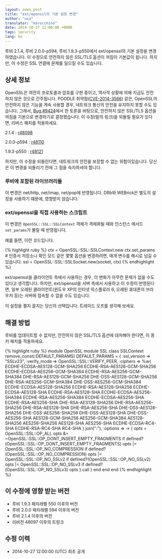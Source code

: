 ```yaml
---
layout: news_post
title: "ext/openssl의 기본 설정 변경"
author: "usa"
translator: "marocchino"
date: 2014-10-27 12:00:00 +0000
tags: security
lang: ko
---
```


루비 2.1.4, 루비 2.0.0-p594, 루비 1.9.3-p550에서 ext/openssl의 기본 설정을
변경하였습니다.
이 수정으로 안전하지 않은 SSL/TLS 옵션이 꺼짐이 기본값이 됩니다.
하지만, 이 수정은 SSL 연결에 문제를 일으킬 수도 있습니다.

## 상세 정보

OpenSSL은 여전히 프로토콜과 암호를 구현 중이고, 역사적 상황에 의해 지금도 안전하지 않은 것으로 간주됩니다.
POODLE 취약점([CVE-2014-3566](http://cve.mitre.org/cgi-bin/cvename.cgi?name=CVE-2014-3566)) 같은,
OpenSSL의 안전하지 않은 기능을 계속 사용할 경우,
네트워크 통신의 안전을 유지하지 못할 수도 있습니다.
그래서, [Bug #9424](https://bugs.ruby-lang.org/issues/9424)에서 한 토론을 바탕으로,
안전하지 않은 SSL/TLS 옵션을 꺼짐을 기본으로 변경하기로 결정했습니다.
이 수정(밑의 링크)을 되돌릴 필요가 있다면, 리버스 패치를 적용하세요.

2.1.4
: [r48098](https://svn.ruby-lang.org/cgi-bin/viewvc.cgi?revision=48098&view=revision)

2.0.0-p594
: [r48110](https://svn.ruby-lang.org/cgi-bin/viewvc.cgi?revision=48110&view=revision)

1.9.3-p550
: [r48121](https://svn.ruby-lang.org/cgi-bin/viewvc.cgi?revision=48121&view=revision)

하지만, 이 수정을 되돌린다면, 네트워크의 안전을 보장할 수 없는 위험이있습니다.
당신은 이 변경을 되돌리기 전에 그 점을 숙지하셔야 합니다.

### 루비에 포함된 라이브러리들

이 변경은 net/http, net/imap, net/pop에 반영됩니다.
DRb와 WEBrick은 별도의 설정을 사용하기 떄문에, 영향받지 않습니다.

### ext/openssl을 직접 사용하는 스크립트

이 변경은 `OpenSSL::SSL::SSLContext` 객체가 객체화될 때와 인스턴스 메서드 `set_params`가 불릴 때 반영됩니다.

예를 들면, 이런 코드입니다.

{% highlight ruby %}
ctx = OpenSSL::SSL::SSLContext.new
ctx.set_params  # 인증서 저장소나 확인 모드 같은 몇몇 옵션을 변경하려면, 매개 변수를 해시로 넘길 수 있습니다.
ssl = OpenSSL::SSL::SSLSocket.new(socket, ctx)
{% endhighlight %}

ext/openssl을 클라이언트 측에서 사용하는 경우, 이 변화가 아무런 문제가 없을 수도
있다고 생각합니다.
하지만, ext/openssl을 서버 측에서 사용하고 이 수정이 반영된다면, 일부 오래된
클라이언트(윈도우 XP의 인터넷 익스플로러 6, 오래된 휴대폰의 브라우저 등)는
서버에 접속할 수 없을 수도 있습니다.

이 설정을 켤지 끌지는 당신의 선택입니다. 트레이드 오프를 생각해 보세요.

## 해결 방법

루비를 업데이트할 수 없지만, 안전하지 않은 SSL/TLS 옵션에 대처해야 한다면, 이 몽키
패치를 적용하세요.

{% highlight ruby %}
module OpenSSL
  module SSL
    class SSLContext
      remove_const(:DEFAULT_PARAMS)
      DEFAULT_PARAMS = {
        :ssl_version => "SSLv23",
        :verify_mode => OpenSSL::SSL::VERIFY_PEER,
        :ciphers => %w{
          ECDHE-ECDSA-AES128-GCM-SHA256
          ECDHE-RSA-AES128-GCM-SHA256
          ECDHE-ECDSA-AES256-GCM-SHA384
          ECDHE-RSA-AES256-GCM-SHA384
          DHE-RSA-AES128-GCM-SHA256
          DHE-DSS-AES128-GCM-SHA256
          DHE-RSA-AES256-GCM-SHA384
          DHE-DSS-AES256-GCM-SHA384
          ECDHE-ECDSA-AES128-SHA256
          ECDHE-RSA-AES128-SHA256
          ECDHE-ECDSA-AES128-SHA
          ECDHE-RSA-AES128-SHA
          ECDHE-ECDSA-AES256-SHA384
          ECDHE-RSA-AES256-SHA384
          ECDHE-ECDSA-AES256-SHA
          ECDHE-RSA-AES256-SHA
          DHE-RSA-AES128-SHA256
          DHE-RSA-AES256-SHA256
          DHE-RSA-AES128-SHA
          DHE-RSA-AES256-SHA
          DHE-DSS-AES128-SHA256
          DHE-DSS-AES256-SHA256
          DHE-DSS-AES128-SHA
          DHE-DSS-AES256-SHA
          AES128-GCM-SHA256
          AES256-GCM-SHA384
          AES128-SHA256
          AES256-SHA256
          AES128-SHA
          AES256-SHA
          ECDHE-ECDSA-RC4-SHA
          ECDHE-RSA-RC4-SHA
          RC4-SHA
        }.join(":"),
        :options => -> {
          opts = OpenSSL::SSL::OP_ALL
          opts &= ~OpenSSL::SSL::OP_DONT_INSERT_EMPTY_FRAGMENTS if defined?(OpenSSL::SSL::OP_DONT_INSERT_EMPTY_FRAGMENTS)
          opts |= OpenSSL::SSL::OP_NO_COMPRESSION if defined?(OpenSSL::SSL::OP_NO_COMPRESSION)
          opts |= OpenSSL::SSL::OP_NO_SSLv2 if defined?(OpenSSL::SSL::OP_NO_SSLv2)
          opts |= OpenSSL::SSL::OP_NO_SSLv3 if defined?(OpenSSL::SSL::OP_NO_SSLv3)
          opts
        }.call
      }
    end
  end
end
{% endhighlight %}

## 이 수정에 영향 받는 버전

* 루비 1.9.3 패치레벨 550 이후의 버전
* 루비 2.0.0 패치레벨 594 이후의 버전
* 루비 2.1.4 이후의 버전
* 리비전 48097 이후의 트렁크

## 수정 이력

* 2014-10-27 12:00:00 (UTC) 최초 공개
